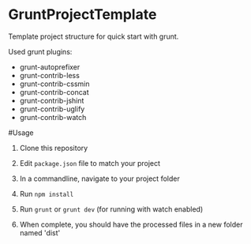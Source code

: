 GruntProjectTemplate
==================

Template project structure for quick start with grunt. 

Used grunt plugins: 

- grunt-autoprefixer
- grunt-contrib-less
- grunt-contrib-cssmin
- grunt-contrib-concat
- grunt-contrib-jshint
- grunt-contrib-uglify
- grunt-contrib-watch

#Usage

1. Clone this repository

2. Edit `package.json` file to match your project

3. In a commandline, navigate to your project folder

4. Run `npm install`

5. Run `grunt` or `grunt dev` (for running with watch enabled)

6. When complete, you should have the processed files in a new folder named 'dist'